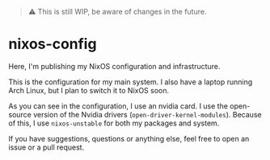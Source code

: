 > :warning: This is still WIP, be aware of changes in the future.

# nixos-config

Here, I'm publishing my NixOS configuration and infrastructure.

This is the configuration for my main system. I also have a laptop running Arch Linux, but I plan to switch it to NixOS soon.

As you can see in the configuration, I use an nvidia card.
I use the open-source version of the Nvidia drivers (`open-driver-kernel-modules`).
Because of this, I use `nixos-unstable` for both my packages and system.

If you have suggestions, questions or anything else, feel free to open an issue or a pull request.
